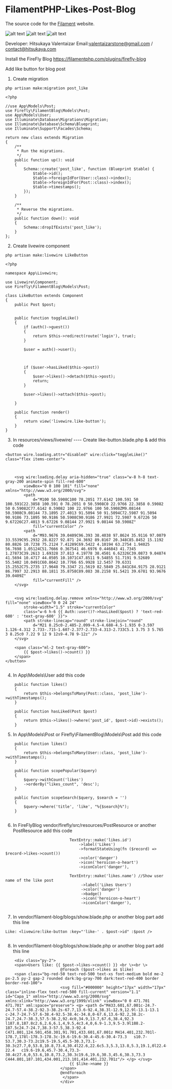 # FilamentPHP-Likes-Post-Blog
The source code for the [Filament](https://filamentphp.com) website.

![alt text](https://github.com/Hitsukaya/FilamentPHP-Likes-Post-Blog/blob/main/blog%20post%20like%20button%20filamentphp.png "Like Button")
![alt text](https://github.com/Hitsukaya/FilamentPHP-Likes-Post-Blog/blob/main/Like%20button%20filamentphp.png "Like Button")
![alt text](https://github.com/Hitsukaya/FilamentPHP-Likes-Post-Blog/blob/main/filamentphp-laravel-frontend-who-like-users.png "Like Button")

Developer: Hitsukaya Valentaizar
Email:valentaizarstone@gmail.com / contact@hitsukaya.com 

Install the FireFly Blog 
https://filamentphp.com/plugins/firefly-blog

Add like button for blog post
1. Create migration
```
php artisan make:migration post_like
```

```
<?php

//use App\Models\Post;
use Firefly\FilamentBlog\Models\Post;
use App\Models\User;
use Illuminate\Database\Migrations\Migration;
use Illuminate\Database\Schema\Blueprint;
use Illuminate\Support\Facades\Schema;

return new class extends Migration
{
    /**
     * Run the migrations.
     */
    public function up(): void
    {
        Schema::create('post_like', function (Blueprint $table) {
            $table->id();
            $table->foreignIdFor(User::class)->index();
            $table->foreignIdFor(Post::class)->index();
            $table->timestamps();
        });
    }

    /**
     * Reverse the migrations.
     */
    public function down(): void
    {
        Schema::dropIfExists('post_like');
    }
};

```
2. Create livewire component
```
php artisan make:livewire LikeButton
```
```
<?php

namespace App\Livewire;

use Livewire\Component;
use Firefly\FilamentBlog\Models\Post;

class LikeButton extends Component
{
    public Post $post;


    public function toggleLike()
    {
        if (auth()->guest())
        {
            return $this->redirect(route('login'), true);
        }

        $user = auth()->user();



        if ($user->hasLiked($this->post))
        {
            $user->likes()->detach($this->post);
            return;
        }

        $user->likes()->attach($this->post);

    }

    public function render()
    {
        return view('livewire.like-button');
    }
}
```
3. In resources/views/livewire/ ---- Create like-button.blade.php & add this code
```
<button wire.loading.attr="disabled" wire:click="toggleLike()" class="flex items-center">



    <svg wire:loading.delay aria-hidden="true" class="w-8 h-8 text-gray-200 animate-spin fill-red-600"
        viewBox="0 0 100 101" fill="none" xmlns="http://www.w3.org/2000/svg">
        <path
            d="M100 50.5908C100 78.2051 77.6142 100.591 50 100.591C22.3858 100.591 0 78.2051 0 50.5908C0 22.9766 22.3858 0.59082 50 0.59082C77.6142 0.59082 100 22.9766 100 50.5908ZM9.08144 50.5908C9.08144 73.1895 27.4013 91.5094 50 91.5094C72.5987 91.5094 90.9186 73.1895 90.9186 50.5908C90.9186 27.9921 72.5987 9.67226 50 9.67226C27.4013 9.67226 9.08144 27.9921 9.08144 50.5908Z"
            fill="currentColor" />
        <path
            d="M93.9676 39.0409C96.393 38.4038 97.8624 35.9116 97.0079 33.5539C95.2932 28.8227 92.871 24.3692 89.8167 20.348C85.8452 15.1192 80.8826 10.7238 75.2124 7.41289C69.5422 4.10194 63.2754 1.94025 56.7698 1.05124C51.7666 0.367541 46.6976 0.446843 41.7345 1.27873C39.2613 1.69328 37.813 4.19778 38.4501 6.62326C39.0873 9.04874 41.5694 10.4717 44.0505 10.1071C47.8511 9.54855 51.7191 9.52689 55.5402 10.0491C60.8642 10.7766 65.9928 12.5457 70.6331 15.2552C75.2735 17.9648 79.3347 21.5619 82.5849 25.841C84.9175 28.9121 86.7997 32.2913 88.1811 35.8758C89.083 38.2158 91.5421 39.6781 93.9676 39.0409Z"
            fill="currentFill" />
    </svg>


    <svg wire:loading.delay.remove xmlns="http://www.w3.org/2000/svg" fill="none" viewBox="0 0 24 24"
        stroke-width="1.5" stroke="currentColor"
        class="w-6 h-6 {{ Auth::user()?->hasLiked($post) ? 'text-red-600' : 'text-gray-600' }}">
        <path stroke-linecap="round" stroke-linejoin="round"
            d="M21 8.25c0-2.485-2.099-4.5-4.688-4.5-1.935 0-3.597 1.126-4.312 2.733-.715-1.607-2.377-2.733-4.313-2.733C5.1 3.75 3 5.765 3 8.25c0 7.22 9 12 9 12s9-4.78 9-12z" />
    </svg>

    <span class="ml-2 text-gray-600">
        {{ $post->likes()->count() }}
    </span>
</button>
 
```

4. In App\Models\User add this code
```
    public function likes()
    {
        return $this->belongsToMany(Post::class, 'post_like')->withTimestamps();
    }

    public function hasLiked(Post $post)
    {
        return $this->likes()->where('post_id', $post->id)->exists();
    }
```

5. In App\Models\Post or Firefly\FilamentBlog\Models\Post add this code
```
    public function likes()
    {
        return $this->belongsToMany(User::class, 'post_like')->withTimestamps();
    }

    public function scopePopular($query)
    {
        $query->withCount('likes')
        ->orderBy("likes_count", 'desc');
    }

    public function scopeSearch($query, $search = '')
    {
        $query->where('title', 'like', "%{$search}%");
    }
 
```
6. In FireFlyBlog vendor/firefly/src/resources/PostResource or another PostResource add this code
```
                            TextEntry::make('likes.id')
                                ->label('Likes')
                                ->formatStateUsing(fn ($record) => $record->likes->count())
                                ->color('danger')
                                ->icon('heroicon-o-heart')
                                ->iconColor('danger'),

                            TextEntry::make('likes.name') //Show user name of the like post
                                 ->label('Likes Users')
                                 ->color('danger')
                                 ->badge()
                                 ->icon('heroicon-o-heart')
                                 ->iconColor('danger'),
 
```

7. In vendor/filament-blog/blogs/show.blade.php or another blog part add this line
```
Like: <livewire:like-button :key="'like-' . $post->id" :$post />
 
```
8. In vendor/filament-blog/blogs/show.blade.php or another blog part add this line
```
    <div class="py-2">
    <span>Users like: {{ $post->likes->count() }} <br \><br \>
                        @foreach ($post->likes as $like)
    <span class="bg-red-50 text-red-500 text-xs font-medium bold me-2 px-2.5 py-2 gap-2 rounded dark:bg-gray-700 dark:text-red-400 border border-red-100">
                        <svg fill="#000000" height="17px" width="17px"  class="inline-flex text-red-500 fill-current" version="1.1" id="Capa_1" xmlns="http://www.w3.org/2000/svg" xmlns:xlink="http://www.w3.org/1999/xlink" viewBox="0 0 471.701 471.701" xml:space="preserve"> <g> <path d="M433.601,67.001c-24.7-24.7-57.4-38.2-92.3-38.2s-67.7,13.6-92.4,38.3l-12.9,12.9l-13.1-13.1  c-24.7-24.7-57.6-38.4-92.5-38.4c-34.8,0-67.6,13.6-92.2,38.2c-24.7,24.7-38.3,57.5-38.2,92.4c0,34.9,13.7,67.6,38.4,92.3   l187.8,187.8c2.6,2.6,6.1,4,9.5,4c3.4,0,6.9-1.3,9.5-3.9l188.2-187.5c24.7-24.7,38.3-57.5,38.3-92.4  C471.801,124.501,458.301,91.701,433.601,67.001z M414.401,232.701l-178.7,178l-178.3-178.3c-19.6-19.6-30.4-45.6-30.4-73.3   s10.7-53.7,30.3-73.2c19.5-19.5,45.5-30.3,73.1-30.3c27.7,0,53.8,10.8,73.4,30.4l22.6,22.6c5.3,5.3,13.8,5.3,19.1,0l22.4-22.4   c19.6-19.6,45.7-30.4,73.3-30.4c27.6,0,53.6,10.8,73.2,30.3c19.6,19.6,30.3,45.6,30.3,73.3 C444.801,187.101,434.001,213.101,414.401,232.701z"/> </g> </svg>
                            {{ $like->name }}
                        </span>
                        @endforeach
                         </span>
                        </div>
 
```
